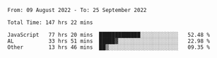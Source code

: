 
<!--START_SECTION:waka-->

```text
From: 09 August 2022 - To: 25 September 2022

Total Time: 147 hrs 22 mins

JavaScript   77 hrs 20 mins  █████████████░░░░░░░░░░░░   52.48 %
AL           33 hrs 51 mins  █████▓░░░░░░░░░░░░░░░░░░░   22.98 %
Other        13 hrs 46 mins  ██▒░░░░░░░░░░░░░░░░░░░░░░   09.35 %
```

<!--END_SECTION:waka-->











